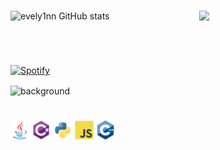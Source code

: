 #          
![evely1nn GitHub stats](https://github-readme-stats.vercel.app/api/?username=ravzasanchez&show_icons=false&title_color=8b658b&icon_color=8b658b&text_color=8b658b&bg_color=000)
<img width="40%" align="right" src="https://count.getloli.com/get/@:ravzasanchez?theme=rule34">





</div>
<br>
<div>
  
#

<a href="https://open.spotify.com/user/31lnn6iv3gugv4kpc2mjusnwv7cq"><img src="https://spotify-now-playing-carol42.vercel.app/api/spotify" alt=" Spotify" ></a>


<img width="50%" align="center" src="https://cdn.pfps.gg/banners/4173-girl-with-a-sword-banner.gif" alt="background">




#

<img width="6%" align="center" src="https://raw.githubusercontent.com/devicons/devicon/master/icons/java/java-original.svg" alt="background">

<img width="6%" align="center" src="https://raw.githubusercontent.com/devicons/devicon/master/icons/csharp/csharp-original.svg" alt="background">

<img width="6%" align="center" src="https://raw.githubusercontent.com/devicons/devicon/master/icons/python/python-original.svg" alt="background">

<img width="6%" align="center" src="https://raw.githubusercontent.com/devicons/devicon/master/icons/javascript/javascript-original.svg" alt="background">

<img width="6%" align="center" src="https://raw.githubusercontent.com/devicons/devicon/master/icons/cplusplus/cplusplus-original.svg" alt="background">


#
